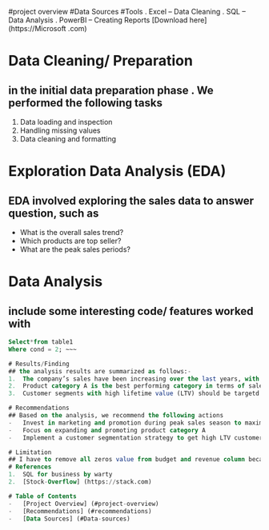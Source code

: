 #project overview 
#Data Sources 
#Tools
. Excel – Data Cleaning 
. SQL – Data Analysis 
. PowerBI – Creating Reports 
[Download here] (https://Microsoft .com)
# Data Cleaning/ Preparation 
## in the initial data preparation phase . We performed the following tasks
1.	Data loading and inspection 
2.	Handling missing values
3.	Data cleaning and formatting 
# Exploration Data Analysis (EDA)
## EDA involved exploring the sales data to answer question, such as 
-	What is the overall sales trend?
-	Which products are top seller?
-	What are the peak sales periods?
# Data Analysis 
## include some interesting code/ features worked with
~~~ SQL
Select*from table1
Where cond = 2; ~~~

# Results/Finding 
## the analysis results are summarized as follows:-
1.	The company’s sales have been increasing over the last years, with a noticeable peak during the holiday season 
2.	Product category A is the best performing category in terms of sales and revenue 
3.	Customer segments with high lifetime value (LTV) should be targetd for marketing efforts.

# Recommendations 
## Based on the analysis, we recommend the following actions 
-	Invest in marketing and promotion during peak sales season to maximize revenue 
-	Focus on expanding and promoting product category A
-	Implement a customer segmentation strategy to get high LTV customers effectively 

# Limitation 
## I have to remove all zeros value from budget and revenue column because they would have affected the accuracy of my conclusions from the analysis. There are still a few outlines even after commissions but even then we can still see that there is a positive correlation between both budget and number of votes with revenue.
# References
1.	SQL for business by warty
2.	[Stock-Overflow] (https://stack.com)

# Table of Contents 
-	[Project Overview] (#project-overview)
-	[Recommendations] (#recommendations) 
-	[Data Sources] (#Data-sources)

